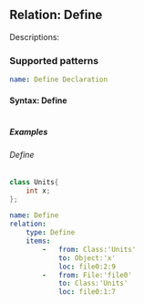 ## Relation: Define
Descriptions:

### Supported patterns

```yaml
name: Define Declaration
```
#### Syntax: Define
```text

```

##### Examples

###### Define

```cpp
class Units{
    int x;
};
```

```yaml
name: Define
relation:
    type: Define
    items:
        -   from: Class:'Units'
            to: Object:'x'
            loc: file0:2:9
        -   from: File:'file0'
            to: Class:'Units'
            loc: file0:1:7

```